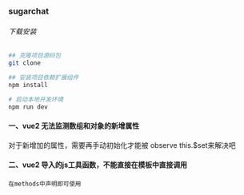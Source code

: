 ### sugarchat

###### 下载安装

```bash
## 克隆项目源码包
git clone 

## 安装项目依赖扩展组件
npm install

# 启动本地开发环境
npm run dev

```

#### 一、vue2 无法监测数组和对象的新增属性
对于新增加的属性，需要再手动初始化才能被 observe
	this.$set来解决吧

#### 二、vue2 导入的js工具函数，不能直接在模板中直接调用
	在methods中声明即可使用